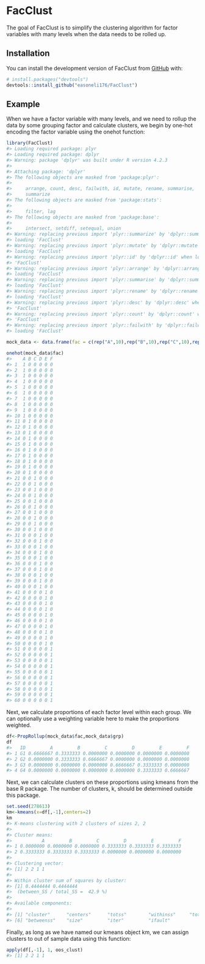 
<!-- README.md is generated from README.Rmd. Please edit that file -->

# FacClust

<!-- badges: start -->
<!-- badges: end -->

The goal of FacClust is to simplify the clustering algorithm for factor
variables with many levels when the data needs to be rolled up.

## Installation

You can install the development version of FacClust from
[GitHub](https://github.com/) with:

``` r
# install.packages("devtools")
devtools::install_github("easoneli176/FacClust")
```

## Example

When we have a factor variable with many levels, and we need to rollup
the data by some grouping factor and calculate clusters, we begin by
one-hot encoding the factor variable using the onehot function:

``` r
library(FacClust)
#> Loading required package: plyr
#> Loading required package: dplyr
#> Warning: package 'dplyr' was built under R version 4.2.3
#> 
#> Attaching package: 'dplyr'
#> The following objects are masked from 'package:plyr':
#> 
#>     arrange, count, desc, failwith, id, mutate, rename, summarise,
#>     summarize
#> The following objects are masked from 'package:stats':
#> 
#>     filter, lag
#> The following objects are masked from 'package:base':
#> 
#>     intersect, setdiff, setequal, union
#> Warning: replacing previous import 'plyr::summarize' by 'dplyr::summarize' when
#> loading 'FacClust'
#> Warning: replacing previous import 'plyr::mutate' by 'dplyr::mutate' when
#> loading 'FacClust'
#> Warning: replacing previous import 'plyr::id' by 'dplyr::id' when loading
#> 'FacClust'
#> Warning: replacing previous import 'plyr::arrange' by 'dplyr::arrange' when
#> loading 'FacClust'
#> Warning: replacing previous import 'plyr::summarise' by 'dplyr::summarise' when
#> loading 'FacClust'
#> Warning: replacing previous import 'plyr::rename' by 'dplyr::rename' when
#> loading 'FacClust'
#> Warning: replacing previous import 'plyr::desc' by 'dplyr::desc' when loading
#> 'FacClust'
#> Warning: replacing previous import 'plyr::count' by 'dplyr::count' when loading
#> 'FacClust'
#> Warning: replacing previous import 'plyr::failwith' by 'dplyr::failwith' when
#> loading 'FacClust'

mock_data <- data.frame(fac = c(rep("A",10),rep("B",10),rep("C",10),rep("D",10),rep("E",10),rep("F",10)),grp=c(rep("G1",15),rep("G2",15),rep("G3",15),rep("G4",15)))

onehot(mock_data$fac)
#>    A B C D E F
#> 1  1 0 0 0 0 0
#> 2  1 0 0 0 0 0
#> 3  1 0 0 0 0 0
#> 4  1 0 0 0 0 0
#> 5  1 0 0 0 0 0
#> 6  1 0 0 0 0 0
#> 7  1 0 0 0 0 0
#> 8  1 0 0 0 0 0
#> 9  1 0 0 0 0 0
#> 10 1 0 0 0 0 0
#> 11 0 1 0 0 0 0
#> 12 0 1 0 0 0 0
#> 13 0 1 0 0 0 0
#> 14 0 1 0 0 0 0
#> 15 0 1 0 0 0 0
#> 16 0 1 0 0 0 0
#> 17 0 1 0 0 0 0
#> 18 0 1 0 0 0 0
#> 19 0 1 0 0 0 0
#> 20 0 1 0 0 0 0
#> 21 0 0 1 0 0 0
#> 22 0 0 1 0 0 0
#> 23 0 0 1 0 0 0
#> 24 0 0 1 0 0 0
#> 25 0 0 1 0 0 0
#> 26 0 0 1 0 0 0
#> 27 0 0 1 0 0 0
#> 28 0 0 1 0 0 0
#> 29 0 0 1 0 0 0
#> 30 0 0 1 0 0 0
#> 31 0 0 0 1 0 0
#> 32 0 0 0 1 0 0
#> 33 0 0 0 1 0 0
#> 34 0 0 0 1 0 0
#> 35 0 0 0 1 0 0
#> 36 0 0 0 1 0 0
#> 37 0 0 0 1 0 0
#> 38 0 0 0 1 0 0
#> 39 0 0 0 1 0 0
#> 40 0 0 0 1 0 0
#> 41 0 0 0 0 1 0
#> 42 0 0 0 0 1 0
#> 43 0 0 0 0 1 0
#> 44 0 0 0 0 1 0
#> 45 0 0 0 0 1 0
#> 46 0 0 0 0 1 0
#> 47 0 0 0 0 1 0
#> 48 0 0 0 0 1 0
#> 49 0 0 0 0 1 0
#> 50 0 0 0 0 1 0
#> 51 0 0 0 0 0 1
#> 52 0 0 0 0 0 1
#> 53 0 0 0 0 0 1
#> 54 0 0 0 0 0 1
#> 55 0 0 0 0 0 1
#> 56 0 0 0 0 0 1
#> 57 0 0 0 0 0 1
#> 58 0 0 0 0 0 1
#> 59 0 0 0 0 0 1
#> 60 0 0 0 0 0 1
```

Next, we calculate proportions of each factor level within each group.
We can optionally use a weighting variable here to make the proportions
weighted.

``` r
df<-PropRollup(mock_data$fac,mock_data$grp)
df
#>   ID         A         B         C         D         E         F
#> 1 G1 0.6666667 0.3333333 0.0000000 0.0000000 0.0000000 0.0000000
#> 2 G2 0.0000000 0.3333333 0.6666667 0.0000000 0.0000000 0.0000000
#> 3 G3 0.0000000 0.0000000 0.0000000 0.6666667 0.3333333 0.0000000
#> 4 G4 0.0000000 0.0000000 0.0000000 0.0000000 0.3333333 0.6666667
```

Next, we can calculate clusters on these proportions using kmeans from
the base R package. The number of clusters, k, should be determined
outside this package.

``` r
set.seed(278613)
km<-kmeans(x=df[,-1],centers=2)
km
#> K-means clustering with 2 clusters of sizes 2, 2
#> 
#> Cluster means:
#>           A         B         C         D         E         F
#> 1 0.0000000 0.0000000 0.0000000 0.3333333 0.3333333 0.3333333
#> 2 0.3333333 0.3333333 0.3333333 0.0000000 0.0000000 0.0000000
#> 
#> Clustering vector:
#> [1] 2 2 1 1
#> 
#> Within cluster sum of squares by cluster:
#> [1] 0.4444444 0.4444444
#>  (between_SS / total_SS =  42.9 %)
#> 
#> Available components:
#> 
#> [1] "cluster"      "centers"      "totss"        "withinss"     "tot.withinss"
#> [6] "betweenss"    "size"         "iter"         "ifault"
```

Finally, as long as we have named our kmeans object km, we can assign
clusters to out of sample data using this function:

``` r
apply(df[,-1], 1, oos_clust)
#> [1] 2 2 1 1
```
